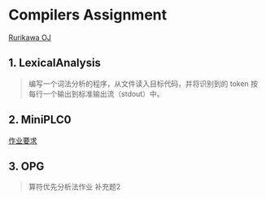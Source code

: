 # Compilers Assignment

[Rurikawa OJ](https://oj.karenia.cc/)

## 1. LexicalAnalysis

> 编写一个词法分析的程序，从文件读入目标代码，并将识别到的 token 按每行一个输出到标准输出流（stdout）中。

## 2. MiniPLC0

[作业要求](https://github.com/BUAA-SE-Compiling/miniplc0-handbook)

## 3. OPG

> 算符优先分析法作业 补充题2
